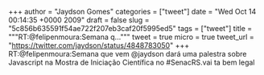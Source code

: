 
+++
author = "Jaydson Gomes"
categories = ["tweet"]
date = "Wed Oct 14 00:14:35 +0000 2009"
draft = false
slug = "5c856b635591f54ae722f207eb3caf20f5995ed5"
tags = ["tweet"]
title = """RT:@felipenmoura:Semana q..."""
tweet = true
micro = true
tweet_url = "https://twitter.com/jaydson/status/4848783050"
+++
RT:@felipenmoura:Semana que vem @jaydson dará uma palestra sobre Javascript na Mostra de Iniciação Científica no #SenacRS.vai ta bem legal
